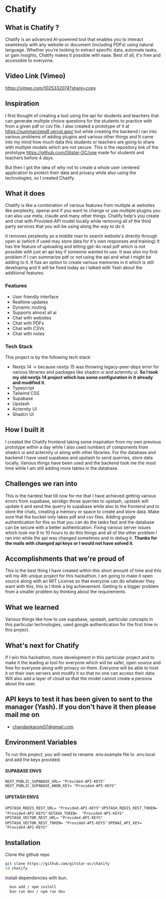# Chatify
## What is Chatify ?
 Chatify is an advanced AI-powered tool that enables you to interact seamlessly with any website or document (including PDFs) using natural language. Whether you're looking to extract specific data, automate tasks, or gain insights, Chatify makes it possible with ease. Best of all, it's free and accessible to everyone.

## Video Link (Vimeo) 
https://vimeo.com/1025332074?share=copy

## Inspiration
I first thought of creating a tool using the api for students and teachers that can generate multiple choice questions for the students to practice with from a given pdf or csv file. I also created a prototype of it at https://summarizepdf.vercel.app/ but while creating the backend I ran into various problems of adding plugins and various other things and It came into my mind how much data this students or teachers are going to share with multiple models which are not secure. This is the repository link of the prototype https://github.com/Gitstar-OC/one made for students and teachers before 4 days.

But then I got the idea of why not to create a whole user centered application to protect their data and privacy while also using the technologies, so I created Chatify.

## What it does
Chatify is like a combination of various features from multiple ai websites like perplexity, openai and if you want to change or use multiple plugins you can also use meta, claude and many other things. Chatify help's you create and chat with Provided-API model locally while removing all of the third party services that you will be using along the way to do it.

It removes perplexity as a middle man to search website's directly through open ai (which if used may store data for it's own responses and training) It has the feature of uploading and letting gpt-4o read pdf which is not possible with just an api key if someone wanted to use. It was also my first problem if I can summarize pdf or not using the api and what I might be adding to it. It has an option to create various memories in it which is still developing and It will be fixed today as I talked with Yash about the additional features.


### Features
- User friendly interface 
- Realtime updates
- Dynamic routing
- Supports almost all ai
- Chat with websites
- Chat with PDFs
- Chat with CSVs
- Chat with notes

### Tech Stack

This project is by the following tech stack:

- Nextjs 14  -> because nextjs 15 was throwing legacy-peer-deps error for various libraries and packages like shadcn ui and acternity ui. **So I took my old nextjs 14 project which has some configuration in it already and modified it**.
- Typescript
- Tailwind CSS
- Supabase
- Upstash 
- Acternity UI
- Shadcn UI

## How I built it
I created the Chatify frontend taking some inspiration from my own previous prototype within a day while I also used numbers of components from shadcn ui and acternity ui along with other libraries. For the database and backend I have used supabase and upstash to send querries, store data locally. Various things have been used and the backend took me the most time while I am still adding more tables in the database.

## Challenges we ran into
This is the hardest feat till now for me that I have achieved getting various errors from supabase, sendign those querries to upstash, upstash will update it and send the querry to supabase while also to the frontend and to store the chats, creating a memory or space to create and store data. Make sure that the bucket only takes pdf and csv files. Adding google authentication for this so that you can do the tasks fast and the database can be secure with a better authentication. Fixing various server issues which took me 9 to 10 hours to do this things and all of the other problem I ran into while the api was changed sometimes and to debug it. **Thanks for the mails with changed api keys or I would not have solved it**. 

## Accomplishments that we're proud of
This is the best thing I have created within this short amount of time and this will my 4th unique project for this hackathon. I am going to make it open source along with an MIT License so that everyone can do whatever they want with this, this is I think a big achievement. Getting to a bigger problem from a smaller problem by thinking about the requirements.

## What we learned
Various things like how to use supabase, upstash, particular concepts in this particular technologies, used google authentication for the first time in this project. 

## What's next for Chatify
If I win this hackathon, more development in this particular project and to make it the leading ai tool for everyone which will be safer, open source and free for everyone along with privacy on them. Everyone will be able to host it on their own servers and modify it so that no one can access their data. Will also add a layer of cloud so that the model cannot create a persona about the user. 


## API keys to test it has been given to sent to the manager (Yash). If you don't have it then please mail me on 
- chandankarom07@gmail.com


## Environment Variables

To run this project, you will need to rename .env.example file to .env.local and add the keys provided. 

#### SUPABASE ENVS
`NEXT_PUBLIC_SUPABASE_URL= "Provided-API-KEYS"`
`NEXT_PUBLIC_SUPABASE_ANON_KEY= "Provided-API-KEYS"`
            
#### UPSTASH ENVS
`UPSTASH_REDIS_REST_URL= "Provided-API-KEYS"`
`UPSTASH_REDIS_REST_TOKEN= "Provided-API-KEYS"`
`QSTASH_TOKEN=  "Provided-API-KEYS"`
`UPSTASH_VECTOR_REST_URL= "Provided-API-KEYS"`
`UPSTASH_VECTOR_REST_TOKEN= "Provided-API-KEYS"`
`OPENAI_API_KEY= "Provided-API-KEYS"`


## Installation

Clone the github repo
```bash 
git clone https://github.com/gitstar-oc/chatify
cd chatify
```
Install dependencies with bun.

```bash
  bun add / npm install
  bun run dev / npm run dev
```
